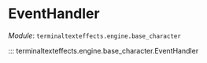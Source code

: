 # EventHandler

*Module*: `terminaltexteffects.engine.base_character`

::: terminaltexteffects.engine.base_character.EventHandler
